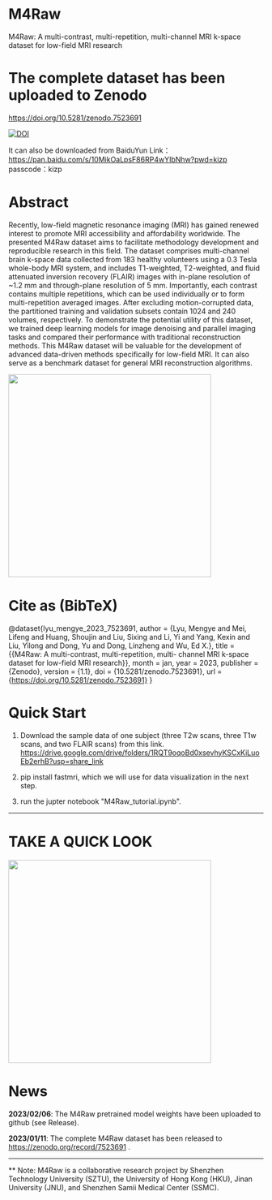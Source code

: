 # M4Raw
M4Raw: A multi-contrast, multi-repetition, multi-channel MRI k-space dataset for low-field MRI research

# The complete dataset has been uploaded to Zenodo
https://doi.org/10.5281/zenodo.7523691

[![DOI](https://zenodo.org/badge/DOI/10.5281/zenodo.7523691.svg)](https://doi.org/10.5281/zenodo.7523691)

It can also be downloaded from BaiduYun
Link：https://pan.baidu.com/s/10MikOaLpsF86RP4wYIbNhw?pwd=kizp 
passcode：kizp 

# Abstract
Recently, low-field magnetic resonance imaging (MRI) has gained renewed interest to promote MRI accessibility and affordability worldwide. The presented M4Raw dataset aims to facilitate methodology development and reproducible research in this field. The dataset comprises multi-channel brain k-space data collected from 183 healthy volunteers using a 0.3 Tesla whole-body MRI system, and includes T1-weighted, T2-weighted, and fluid attenuated inversion recovery (FLAIR) images with in-plane resolution of ~1.2 mm and through-plane resolution of 5 mm. Importantly, each contrast contains multiple repetitions, which can be used individually or to form multi-repetition averaged images. After excluding motion-corrupted data, the partitioned training and validation subsets contain 1024 and 240 volumes, respectively. To demonstrate the potential utility of this dataset, we trained deep learning models for image denoising and parallel imaging tasks and compared their performance with traditional reconstruction methods. This M4Raw dataset will be valuable for the development of advanced data-driven methods specifically for low-field MRI. It can also serve as a benchmark dataset for general MRI reconstruction algorithms.

<img src="https://user-images.githubusercontent.com/10205514/218274571-a69e84ef-6b02-46fc-9457-68b0cda0d96b.png" height="400" />

# Cite as (BibTeX)
@dataset{lyu_mengye_2023_7523691,
  author       = {Lyu, Mengye and
                  Mei, Lifeng and
                  Huang, Shoujin and
                  Liu, Sixing and
                  Li, Yi and
                  Yang, Kexin and
                  Liu, Yilong and
                  Dong, Yu and
                  Dong, Linzheng and
                  Wu, Ed X.},
  title        = {{M4Raw: A multi-contrast, multi-repetition, multi- 
                   channel MRI k-space dataset for low-field MRI
                   research}},
  month        = jan,
  year         = 2023,
  publisher    = {Zenodo},
  version      = {1.1},
  doi          = {10.5281/zenodo.7523691},
  url          = {https://doi.org/10.5281/zenodo.7523691}
}
# Quick Start
1. Download the sample data of one subject (three T2w scans, three T1w scans, and two FLAIR scans) from this link.
https://drive.google.com/drive/folders/1RQT9oqoBd0xsevhyKSCxKiLuoEb2erhB?usp=share_link

2. pip install fastmri, which we will use for data visualization in the next step.

3. run the jupter notebook "M4Raw_tutorial.ipynb".


_________________

# TAKE A QUICK LOOK
<img src="https://user-images.githubusercontent.com/10205514/211978406-a4fc010e-b3f9-4d65-bf97-ec2abc8db725.png" height="400" />


# News

**2023/02/06**: The M4Raw pretrained model weights have been uploaded to github (see Release).

**2023/01/11**: The complete M4Raw dataset has been released to https://zenodo.org/record/7523691 .

_________________

** Note: M4Raw is a collaborative research project by Shenzhen Technology University (SZTU), the University of Hong Kong (HKU), Jinan University (JNU), and Shenzhen Samii Medical Center (SSMC).
